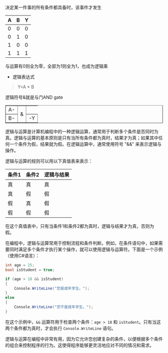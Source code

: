 决定某一件事的所有条件都具备时，该事件才发生

|A| B|Y|
|--|--|--|
|0|0|0|
|0|1|0|
|1|0|0|
|1|1|1|
与运算有0则全为零，全部为1则全为1，也成为逻辑乘
* 逻辑表达式
 >Y=A * B
 
 逻辑符号&就是与门AND gate
 
  <table border="1">
  <tr> 
 <td>A-</td>
  <td  rowspan=2>&</td> 
    
  </tr> 
  <tr> 
 <td>B-</td>
  <td rowspan=2;rowspan="2">-Y</td>
  </tr> 
  
  </table>

逻辑与运算是计算机编程中的一种逻辑运算，通常用于判断多个条件是否同时为真。逻辑与运算的基本原则是只有当所有条件都为真时，结果才为真；如果其中任何一个条件为假，结果就为假。在逻辑运算中，通常使用符号 "&&" 来表示逻辑与操作。

逻辑与运算的规则可以用以下真值表来表示：

| 条件1 | 条件2 | 逻辑与结果 |
|-------|-------|------------|
|  真   |  真   |    真     |
|  真   |  假   |    假     |
|  假   |  真   |    假     |
|  假   |  假   |    假     |

在这个真值表中，只有当条件1和条件2都为真时，逻辑与结果才为真，否则为假。

在编程中，逻辑与运算常用于控制流程和条件判断。例如，在条件语句中，如果需要同时满足多个条件才执行某个操作，就可以使用逻辑与运算符。下面是一个示例（使用C#语言）：

```csharp
int age = 25;
bool isStudent = true;

if (age > 18 && isStudent)
{
    Console.WriteLine("您是成年学生。");
}
else
{
    Console.WriteLine("您不是成年学生。");
}
```

在这个示例中，`&&` 运算符用于检查两个条件：`age > 18` 和 `isStudent`。只有当这两个条件都为真时，才会执行 `Console.WriteLine` 语句。

逻辑与运算在编程中非常有用，因为它允许您创建复杂的条件，以便根据多个条件的组合来控制程序的行为。这使得程序能够更灵活地应对不同的情况和需求。



